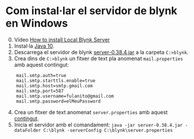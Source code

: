 # Com instal·lar el servidor de blynk en Windows

0. Vídeo [How to install Local Blynk Server](https://youtu.be/33ynNkvfvWU)
1. Instal·la [Java 10](https://www.oracle.com/technetwork/java/javase/downloads/jdk10-downloads-4416644.html).
2. Descarrega el servidor de blynk [server-0.38.4.jar](https://github.com/blynkkk/blynk-server/releases/download/v0.38.4/server-0.38.4.jar) a la carpeta `C:>blynk`.
3. Crea dins de `C:>blynk` un fitxer de text pla anomenat `mail.properties` amb aquest contingut:
```
    mail.smtp.auth=true
    mail.smtp.starttls.enable=true
    mail.smtp.host=smtp.gmail.com
    mail.smtp.port=587
    mail.smtp.username=fulanito@gmail.com
    mail.smtp.password=elMeuPassword
```
4. Crea un fitxer de text anomenat `server.properties` amb aquest [contingut](https://github.com/blynkkk/blynk-server/blob/master/server/core/src/main/resources/server.properties).
5. Inicia el servidor amb el comandament:
`java -jar server-0.38.4.jar -dataFolder C:\blynk -serverConfig C:\blynk\server.properties`

    
